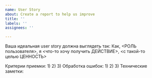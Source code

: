 ```yaml
---
name: User Story
about: Create a report to help us improve
title: ''
labels: ''
assignees: ''

---
```


Ваша идеальная user story должна выглядеть так:
Как, <РОЛЬ пользователя>, я <что-то хочу получить ДЕЙСТВИЕ>, <с такой-то целью ЦЕННОСТЬ>

Критерии приемки: 
1)
2)
3)
Обработка ошибок:
1)
2)
3)
Технические заметки:
